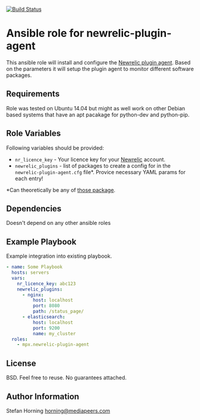 [![Build Status](https://travis-ci.org/mediapeers/ansible-role-newrelic-plugin-agent.svg?branch=master)](https://travis-ci.org/mediapeers/ansible-role-newrelic-plugin-agent)

# Ansible role for newrelic-plugin-agent
This ansible role will install and configure the [Newrelic plugin agent](https://github.com/MeetMe/newrelic-plugin-agent). Based on the parameters it will setup the plugin agent to monitor
different software packages.

## Requirements
Role was tested on Ubuntu 14.04 but might as well work on other Debian based systems that have an apt pacakage for python-dev and python-pip.

## Role Variables
Following variables should be provided:
- `nr_licence_key` - Your licence key for your [Newrelic](http://newrelic.com/) account.
- `newrelic_plugins` - list of packages to create a config for in the `newrelic-plugin-agent.cfg` file*. Provice necessary YAML params for each entry!

*Can theoretically be any of [those package](https://github.com/MeetMe/newrelic-plugin-agent/blob/master/README.rst#newrelic-plugin-agent).

## Dependencies
Doesn't depend on any other ansible roles

## Example Playbook
Example integration into existing playbook.
```yaml
- name: Some Playbook
  hosts: servers
  vars:
    nr_licence_key: abc123
    newrelic_plugins:
      - nginx:
          host: localhost
          port: 8080
          path: /status_page/
      - elasticsearch:
          host: localhost
          port: 9200
          name: my_cluster
  roles:
    - mpx.newrelic-plugin-agent
```

## License
BSD. Feel free to reuse. No guarantees attached.

## Author Information
Stefan Horning <horning@mediapeers.com>
